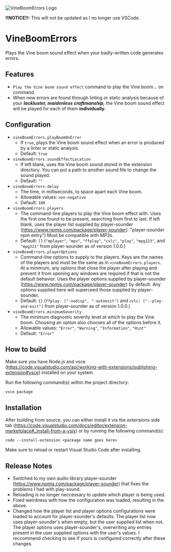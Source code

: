 ![VineBoomErrors Logo](images/icon.png)

**!!NOTICE!!:** This will not be updated as I no longer use VSCode.

# VineBoomErrors

Plays the Vine boom sound effect when your badly-written code generates errors.

## Features

- `Play the Vine boom sound effect` command to play the Vine boom... on command.
- When new errors are found through linting or static analysis because of your **_lackluster, maidenless craftmanship,_** the Vine boom sound effect will be played for each of them **individually.**

## Configuration

- `vineBoomErrors.playBoomOnError`
    - If `true`, plays the Vine boom sound effect when an error is produced by a linter or static analysis.
    - Default: `true`
- `vineBoomErrors.soundEffectLocation`
    - If left blank, uses the Vine boom sound stored in the extension directory. You can put a path to another sound file to change the sound played.
    - Default: `""`
- `vineBoomErrors.delay`
    - The time, in milliseconds, to space apart each Vine boom.
    - Allowable values: `non-negative`
    - Default: `100`
- `vineBoomErrors.players`
    - The command-line players to play the Vine boom effect with. Uses the first one found to be present, searching from first to last. If left blank, uses the player list supplied by player-sounder (https://www.npmjs.com/package/player-sounder). "player-sounder npm entry") Must be compatible with MP3s.
    - Default: `[]` (`"mplayer"`, `"mpv"`, `"ffplay"`, `"cvlc"`, `"play"`, `"mpg123"`, and `"mpg321"` from player-sounder as of version 1.0.0.)
- `vineBoomErrors.playerOptions`
    - Command-line options to supply to the players. Keys are the names of the players and must be the same as in `vineBoomErrors.players`. At a minimum, any options that close the player after playing and prevent it from opening any windows are required if that is not the default behavior. Uses the player options supplied by player-sounder (https://www.npmjs.com/package/player-sounder) by default. Any options supplied here will superceed those supplied by player-sounder.
    - Default: `{}` (`ffplay: ["-nodisp", "-autoexit"]` and `cvlc: ["--play-and-exit"]` from player-sounder as of version 1.0.0.)
- `vineBoomErrors.minimumSeverity`
    - The minimum diagnostic severity level at which to play the Vine boom. Choosing an option also chooses all of the options before it.
    - Allowable values: `"Error"`, `"Warning"`, `"Information"`, `"Hint"`
    - Default: `"Error"`

## How to build

Make sure you have Node.js and vsce
(https://code.visualstudio.com/api/working-with-extensions/publishing-extension#vsce)
installed on your system.

Run the following command(s) within the project directory:

```console
vsce package
```

## Installation

After building from source, you can either install it via the extensions side
tab
(https://code.visualstudio.com/docs/editor/extension-marketplace#_install-from-a-vsix)
or by running the following command(s):

```console
code --install-extension <package name goes here>
```

Make sure to reload or restart Visual Studio Code after installing.

## Release Notes

- Switched to my own audio library player-sounder (https://www.npmjs.com/package/player-sounder) that fixes the problems I had with play-sound.
- Reloading is no longer neccessary to update which player is being used.
- Fixed weirdness with how the configuration was loaded, resulting in the above.
- Changed how the player list and player options configurations were loaded to account for player-sounder's defaults. The player list now uses player-sounder's when empty, but the user supplied list when not. The player options uses player-sounder's, overwriting any entries present in the user supplied options with the user's values. I reccommend checking to see if yours is configured correctly after these changes.
